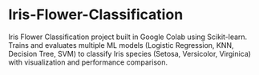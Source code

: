 # Iris-Flower-Classification
Iris Flower Classification project built in Google Colab using Scikit-learn. Trains and evaluates multiple ML models (Logistic Regression, KNN, Decision Tree, SVM) to classify Iris species (Setosa, Versicolor, Virginica) with visualization and performance comparison.
